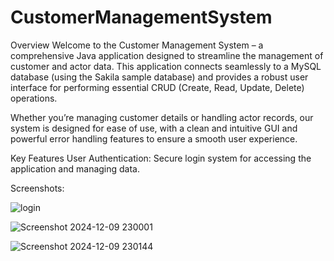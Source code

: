 # CustomerManagementSystem
Overview
Welcome to the Customer Management System – a comprehensive Java application designed to streamline the management of customer and actor data. This application connects seamlessly to a MySQL database (using the Sakila sample database) and provides a robust user interface for performing essential CRUD (Create, Read, Update, Delete) operations.

Whether you’re managing customer details or handling actor records, our system is designed for ease of use, with a clean and intuitive GUI and powerful error handling features to ensure a smooth user experience.

Key Features
User Authentication: Secure login system for accessing the application and managing data.




Screenshots:

![login](https://github.com/user-attachments/assets/0d177ae1-b768-4123-97a5-03d77169694e)

![Screenshot 2024-12-09 230001](https://github.com/user-attachments/assets/da4a7332-76eb-4416-9015-ae2ff6e7638d)

![Screenshot 2024-12-09 230144](https://github.com/user-attachments/assets/656899ba-b2e4-40f3-8e14-fcdbf252ee0e)



